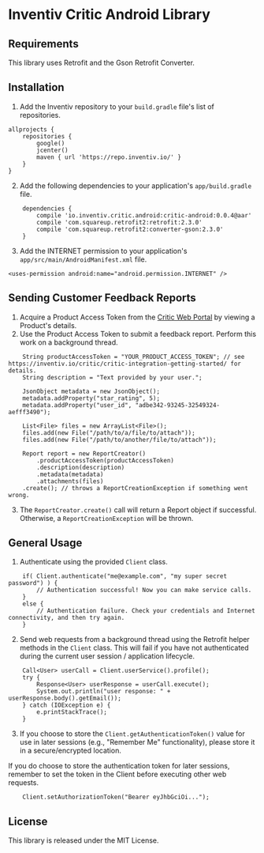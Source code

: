 # Inventiv Critic Android Library

## Requirements
This library uses Retrofit and the Gson Retrofit Converter.

## Installation
1. Add the Inventiv repository to your `build.gradle` file's list of repositories.
```
allprojects {
    repositories {
        google()
        jcenter()
        maven { url 'https://repo.inventiv.io/' }
    }
}
```
2. Add the following dependencies to your application's `app/build.gradle` file.
```
    dependencies {
        compile 'io.inventiv.critic.android:critic-android:0.0.4@aar'
        compile 'com.squareup.retrofit2:retrofit:2.3.0'
        compile 'com.squareup.retrofit2:converter-gson:2.3.0'
    }
```
3. Add the INTERNET permission to your application's `app/src/main/AndroidManifest.xml` file.
```
<uses-permission android:name="android.permission.INTERNET" />
```

## Sending Customer Feedback Reports
1. Acquire a Product Access Token from the [Critic Web Portal](https://critic.inventiv.io/products) by viewing a Product's details.
2. Use the Product Access Token to submit a feedback report. Perform this work on a background thread.
```
    String productAccessToken = "YOUR_PRODUCT_ACCESS_TOKEN"; // see https://inventiv.io/critic/critic-integration-getting-started/ for details.
    String description = "Text provided by your user.";

    JsonObject metadata = new JsonObject();
    metadata.addProperty("star_rating", 5);
    metadata.addProperty("user_id", "adbe342-93245-32549324-aefff3490");    

    List<File> files = new ArrayList<File>();
    files.add(new File("/path/to/a/file/to/attach"));
    files.add(new File("/path/to/another/file/to/attach"));
    
    Report report = new ReportCreator()
        .productAccessToken(productAccessToken)
        .description(description)
        .metadata(metadata)
        .attachments(files)
    .create(); // throws a ReportCreationException if something went wrong.
```
3. The `ReportCreator.create()` call will return a Report object if successful. Otherwise, a `ReportCreationException` will be thrown.

## General Usage
1. Authenticate using the provided `Client` class.
```
    if( Client.authenticate("me@example.com", "my super secret password") ) {
        // Authentication successful! Now you can make service calls.
    }
    else {
        // Authentication failure. Check your credentials and Internet connectivity, and then try again.
    }
```
2. Send web requests from a background thread using the Retrofit helper methods in the `Client` class. This will fail if you have not authenticated during the current user session / application lifecycle.
```
    Call<User> userCall = Client.userService().profile();
    try {
        Response<User> userResponse = userCall.execute();
        System.out.println("user response: " + userResponse.body().getEmail());
    } catch (IOException e) {
        e.printStackTrace();
    }
```
3. If you choose to store the `Client.getAuthenticationToken()` value for use in later sessions (e.g., "Remember Me" functionality), please store it in a secure/encrypted location.

If you do choose to store the authentication token for later sessions, remember to set the token in the Client before executing other web requests.
```
    Client.setAuthorizationToken("Bearer eyJhbGciOi...");
```

## License
This library is released under the MIT License.
